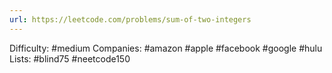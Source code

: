 ```yaml
---
url: https://leetcode.com/problems/sum-of-two-integers
---
```


Difficulty: #medium
Companies: #amazon #apple #facebook #google #hulu
Lists: #blind75 #neetcode150